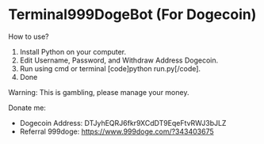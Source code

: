 # Terminal999DogeBot (For Dogecoin)

How to use?
1. Install Python on your computer.
2. Edit Username, Password, and Withdraw Address Dogecoin.
3. Run using cmd or terminal [code]python run.py[/code].
4. Done

Warning: This is gambling, please manage your money.

Donate me:
- Dogecoin Address: DTJyhEQRJ6fkr9XCdDT9EqeFtvRWJ3bJLZ
- Referral 999doge: https://www.999doge.com/?343403675

